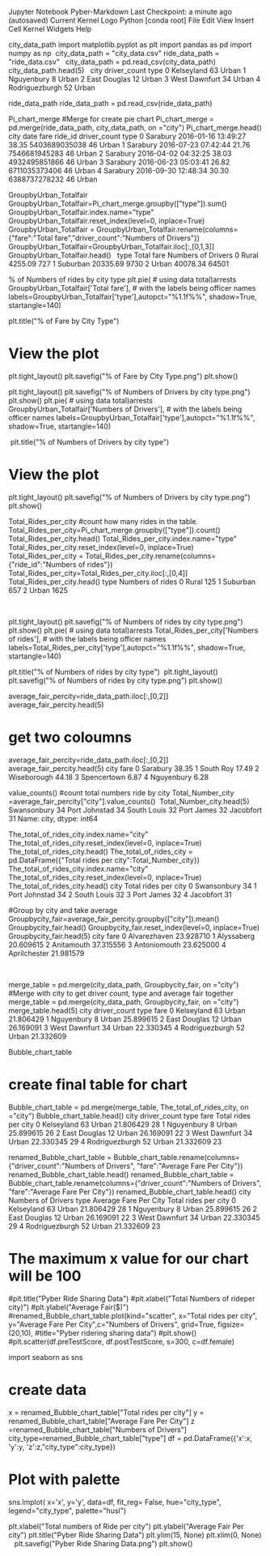 Jupyter Notebook
Pyber-Markdown
Last Checkpoint: a minute ago
(autosaved)
Current Kernel Logo
Python [conda root] 
File
Edit
View
Insert
Cell
Kernel
Widgets
Help


city_data_path
import matplotlib.pyplot as plt
import pandas as pd
import numpy as np
​
city_data_path = "city_data.csv"
ride_data_path = "ride_data.csv"
​
​
city_data_path = pd.read_csv(city_data_path)
city_data_path.head(5)
​
​
city	driver_count	type
0	Kelseyland	63	Urban
1	Nguyenbury	8	Urban
2	East Douglas	12	Urban
3	West Dawnfurt	34	Urban
4	Rodriguezburgh	52	Urban

ride_data_path
ride_data_path = pd.read_csv(ride_data_path)

Pi_chart_merge
#Merge for create pie chart
Pi_chart_merge = pd.merge(ride_data_path, city_data_path, on ="city")
Pi_chart_merge.head()
city	date	fare	ride_id	driver_count	type
0	Sarabury	2016-01-16 13:49:27	38.35	5403689035038	46	Urban
1	Sarabury	2016-07-23 07:42:44	21.76	7546681945283	46	Urban
2	Sarabury	2016-04-02 04:32:25	38.03	4932495851866	46	Urban
3	Sarabury	2016-06-23 05:03:41	26.82	6711035373406	46	Urban
4	Sarabury	2016-09-30 12:48:34	30.30	6388737278232	46	Urban

GroupbyUrban_Totalfair
GroupbyUrban_Totalfair=Pi_chart_merge.groupby(["type"]).sum()
GroupbyUrban_Totalfair.index.name="type"
GroupbyUrban_Totalfair.reset_index(level=0, inplace=True)
GroupbyUrban_Totalfair = GroupbyUrban_Totalfair.rename(columns={"fare":"Total fare","driver_count":"Numbers of Drivers"})
GroupbyUrban_Totalfair=GroupbyUrban_Totalfair.iloc[:,[0,1,3]]
GroupbyUrban_Totalfair.head()
​
​
type	Total fare	Numbers of Drivers
0	Rural	4255.09	727
1	Suburban	20335.69	9730
2	Urban	40078.34	64501

% of Numbers of rides by city type
plt.pie(
    # using data total)arrests
     GroupbyUrban_Totalfair['Total fare'],
    # with the labels being officer names
    labels=GroupbyUrban_Totalfair['type'],autopct="%1.1f%%", shadow=True, startangle=140)
  
plt.title("% of Fare by City Type")
​
# View the plot
plt.tight_layout()
plt.savefig("% of Fare by City Type.png")
plt.show()
​
​


plt.tight_layout()
plt.savefig("% of Numbers of Drivers by city type.png")
plt.show()
plt.pie(
    # using data total)arrests
     GroupbyUrban_Totalfair['Numbers of Drivers'],
    # with the labels being officer names
    labels=GroupbyUrban_Totalfair['type'],autopct="%1.1f%%", shadow=True, startangle=140)
  
​
plt.title("% of Numbers of Drivers by city type")
# View the plot
plt.tight_layout()
plt.savefig("% of Numbers of Drivers by city type.png")
plt.show()


Total_Rides_per_city
#count how many rides in the table. 
Total_Rides_per_city=Pi_chart_merge.groupby(["type"]).count()
Total_Rides_per_city.head()
Total_Rides_per_city.index.name="type"
Total_Rides_per_city.reset_index(level=0, inplace=True)
​
Total_Rides_per_city = Total_Rides_per_city.rename(columns={"ride_id":"Numbers of rides"})
Total_Rides_per_city=Total_Rides_per_city.iloc[:,[0,4]]
Total_Rides_per_city.head()
type	Numbers of rides
0	Rural	125
1	Suburban	657
2	Urban	1625

​

plt.tight_layout()
plt.savefig("% of Numbers of rides by city type.png")
plt.show()
plt.pie(
    # using data total)arrests
     Total_Rides_per_city['Numbers of rides'],
    # with the labels being officer names
    labels=Total_Rides_per_city['type'],autopct="%1.1f%%", shadow=True, startangle=140)
  
plt.title("% of Numbers of rides by city type")
​
plt.tight_layout()
plt.savefig("% of Numbers of rides by city type.png")
plt.show()


average_fair_percity=ride_data_path.iloc[:,[0,2]]
average_fair_percity.head(5)
# get two coloumns
average_fair_percity=ride_data_path.iloc[:,[0,2]]
average_fair_percity.head(5)
city	fare
0	Sarabury	38.35
1	South Roy	17.49
2	Wiseborough	44.18
3	Spencertown	6.87
4	Nguyenbury	6.28

value_counts()
#count total numbers ride by city
Total_Number_city =average_fair_percity["city"].value_counts()
​
Total_Number_city.head(5)
Swansonbury      34
Port Johnstad    34
South Louis      32
Port James       32
Jacobfort        31
Name: city, dtype: int64

The_total_of_rides_city.index.name="city"
The_total_of_rides_city.reset_index(level=0, inplace=True)
The_total_of_rides_city.head()
The_total_of_rides_city = pd.DataFrame({"Total rides per city":Total_Number_city})
The_total_of_rides_city.index.name="city"
The_total_of_rides_city.reset_index(level=0, inplace=True)
The_total_of_rides_city.head()
city	Total rides per city
0	Swansonbury	34
1	Port Johnstad	34
2	South Louis	32
3	Port James	32
4	Jacobfort	31

#Group by city and take average
Groupbycity_fair=average_fair_percity.groupby(["city"]).mean()
Groupbycity_fair.head()
Groupbycity_fair.reset_index(level=0, inplace=True)
Groupbycity_fair.head(5)
city	fare
0	Alvarezhaven	23.928710
1	Alyssaberg	20.609615
2	Anitamouth	37.315556
3	Antoniomouth	23.625000
4	Aprilchester	21.981579

​

merge_table = pd.merge(city_data_path, Groupbycity_fair, on ="city")
#Merge with city to get driver count, type and average fair together
merge_table = pd.merge(city_data_path, Groupbycity_fair, on ="city")
merge_table.head(5)
city	driver_count	type	fare
0	Kelseyland	63	Urban	21.806429
1	Nguyenbury	8	Urban	25.899615
2	East Douglas	12	Urban	26.169091
3	West Dawnfurt	34	Urban	22.330345
4	Rodriguezburgh	52	Urban	21.332609

Bubble_chart_table
# create final  table for chart
Bubble_chart_table = pd.merge(merge_table, The_total_of_rides_city, on ="city")
Bubble_chart_table.head()
city	driver_count	type	fare	Total rides per city
0	Kelseyland	63	Urban	21.806429	28
1	Nguyenbury	8	Urban	25.899615	26
2	East Douglas	12	Urban	26.169091	22
3	West Dawnfurt	34	Urban	22.330345	29
4	Rodriguezburgh	52	Urban	21.332609	23

renamed_Bubble_chart_table = Bubble_chart_table.rename(columns={"driver_count":"Numbers of Drivers", "fare":"Average Fare Per City"})
renamed_Bubble_chart_table.head()
renamed_Bubble_chart_table = Bubble_chart_table.rename(columns={"driver_count":"Numbers of Drivers", "fare":"Average Fare Per City"})
renamed_Bubble_chart_table.head()
city	Numbers of Drivers	type	Average Fare Per City	Total rides per city
0	Kelseyland	63	Urban	21.806429	28
1	Nguyenbury	8	Urban	25.899615	26
2	East Douglas	12	Urban	26.169091	22
3	West Dawnfurt	34	Urban	22.330345	29
4	Rodriguezburgh	52	Urban	21.332609	23

#
# The maximum x value for our chart will be 100
#plt.title("Pyber Ride Sharing Data")
#plt.xlabel("Total Numbers of rideper city)")
#plt.ylabel("Average Fair($)")
​
#renamed_Bubble_chart_table.plot(kind="scatter", x="Total rides per city", y="Average Fare Per City",c="Numbers of Drivers", grid=True, figsize=(20,10),
              #title="Pyber ridering sharing data")
#plt.show()
​
#plt.scatter(df.preTestScore, df.postTestScore, s=300, c=df.female)

import seaborn as sns
​
​
# create data
x = renamed_Bubble_chart_table["Total rides per city"]
y = renamed_Bubble_chart_table["Average Fare Per City"]
z =renamed_Bubble_chart_table["Numbers of Drivers"]
city_type=renamed_Bubble_chart_table["type"]
df = pd.DataFrame({'x':x, 'y':y, 'z':z,"city_type":city_type})
​
​
# Plot with palette
sns.lmplot( x='x', y='y', data=df, fit_reg= False, hue="city_type", legend="city_type", palette="husl")
​
 
plt.xlabel("Total numbers of Ride per city")
plt.ylabel("Average Fair Per city")
plt.title("Pyber Ride Sharing Data")
plt.ylim(15, None)
plt.xlim(0, None)
​
​
​
plt.savefig("Pyber Ride Sharing Data.png")
plt.show()


​

​

​
